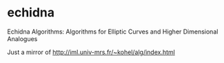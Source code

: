 # echidna
Echidna Algorithms: Algorithms for Elliptic Curves and Higher Dimensional Analogues


Just a mirror of http://iml.univ-mrs.fr/~kohel/alg/index.html


